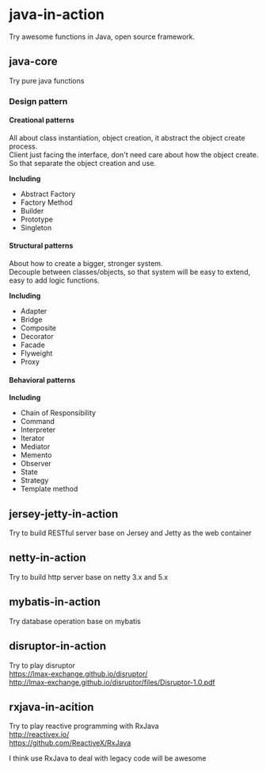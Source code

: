# java-in-action
Try awesome functions in Java, open source framework. 

## java-core
Try pure java functions  

### Design pattern

#### Creational patterns
All about class instantiation, object creation, it abstract the object create process.  
Client just facing the interface, don't need care about how the object create.  
So that separate the object creation and use.

**Including**
* Abstract Factory
* Factory Method
* Builder
* Prototype
* Singleton

#### Structural patterns
About how to create a bigger, stronger system.  
Decouple between classes/objects, so that system will be easy to extend, easy to add logic functions.

**Including**
* Adapter
* Bridge
* Composite
* Decorator
* Facade
* Flyweight
* Proxy

#### Behavioral patterns

**Including**
* Chain of Responsibility
* Command
* Interpreter
* Iterator
* Mediator
* Memento
* Observer
* State
* Strategy
* Template method

## jersey-jetty-in-action
Try to build RESTful server base on Jersey and Jetty as the web container

## netty-in-action
Try to build http server base on netty 3.x and 5.x

## mybatis-in-action
Try database operation base on mybatis

## disruptor-in-action
Try to play disruptor  
https://lmax-exchange.github.io/disruptor/  
http://lmax-exchange.github.io/disruptor/files/Disruptor-1.0.pdf

## rxjava-in-acition
Try to play reactive programming with RxJava  
http://reactivex.io/  
https://github.com/ReactiveX/RxJava  
  
I think use RxJava to deal with legacy code will be awesome 